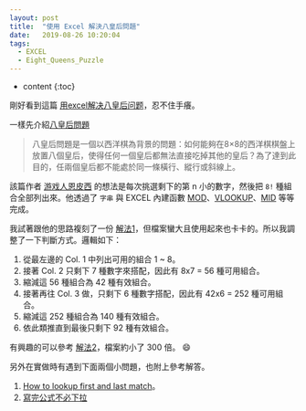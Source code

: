 ```yaml
---
layout: post
title:  "使用 Excel 解決八皇后問題"
date:   2019-08-26 10:20:04
tags:  
  - EXCEL
  - Eight_Queens_Puzzle 
---
```


* content
{:toc}

剛好看到這篇 [用excel解决八皇后问题](https://zhuanlan.zhihu.com/p/43301962)，忍不住手癢。

<!-- more -->

一樣先介紹[八皇后問題](https://zh.wikipedia.org/wiki/%E5%85%AB%E7%9A%87%E5%90%8E%E9%97%AE%E9%A2%98)

> 八皇后問題是一個以西洋棋為背景的問題：如何能夠在8×8的西洋棋棋盤上放置八個皇后，使得任何一個皇后都無法直接吃掉其他的皇后？為了達到此目的，任兩個皇后都不能處於同一條橫行、縱行或斜線上。

該篇作者 [游戏人恩皮西](https://zhuanlan.zhihu.com/gamehacker) 的想法是每次挑選剩下的第 n 小的數字，然後把 `8!` 種組合全部列出來。他透過了 `字串` 與 EXCEL 內建函數 [MOD](https://support.office.com/zh-tw/article/mod-%E5%87%BD%E6%95%B8-9b6cd169-b6ee-406a-a97b-edf2a9dc24f3)、[VLOOKUP](https://support.office.com/zh-hk/article/vlookup-%E5%87%BD%E6%95%B8-0bbc8083-26fe-4963-8ab8-93a18ad188a1)、[MID](https://support.office.com/zh-hk/article/mid%E3%80%81midb-%E5%87%BD%E6%95%B8-d5f9e25c-d7d6-472e-b568-4ecb12433028) 等等完成。

我試著跟他的思路複刻了一份 [解法1](/files/eight_queens_puzzle/8QueensSol1.xlsx)，但檔案蠻大且使用起來也卡卡的。所以我調整了一下判斷方式。邏輯如下：

1. 從最左邊的 Col. 1 中列出可用的組合 1 ~ 8。
2. 接著 Col. 2 只剩下 7 種數字來搭配，因此有 8x7 = 56 種可用組合。
3. 縮減這 56 種組合為 42 種有效組合。
4. 接著再往 Col. 3 做，只剩下 6 種數字搭配，因此有 42x6 = 252 種可用組合。
5. 縮減這 252 種組合為 140 種有效組合。
6. 依此類推直到最後只剩下 92 種有效組合。

有興趣的可以參考 [解法2](/files/eight_queens_puzzle/8QueensSol2.xlsx)，檔案約小了 300 倍。 :smile:

另外在實做時有遇到下面兩個小問題，也附上參考解答。

1. [How to lookup first and last match](https://exceljet.net/how-to-lookup-first-and-last-match)。
2. [寫完公式不必下拉](http://forum.twbts.com/thread-3941-1-1.html)